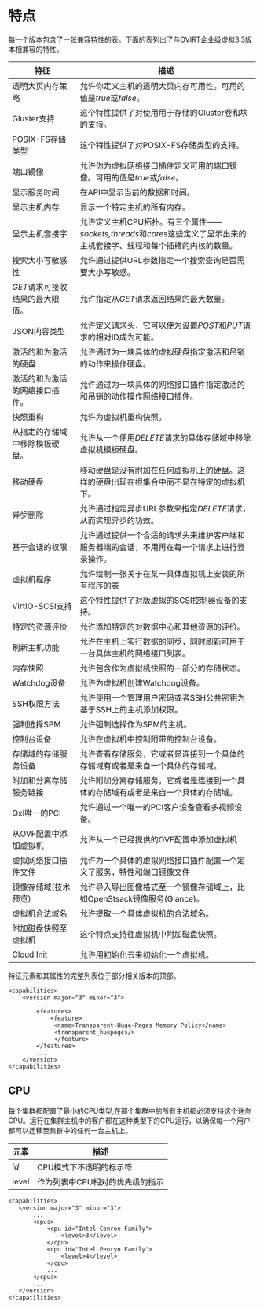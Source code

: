 # 特点

每一个版本包含了一张兼容特性的表。下面的表列出了与OVIRT企业级虚拟3.3版本相兼容的特性。

|特征|描述|
|----|----|
|透明大页内存策略|允许你定义主机的透明大页内存可用性。可用的值是*true*或*false*。|
|Gluster支持|这个特性提供了对使用用于存储的Gluster卷和块的支持。|
|POSIX-FS存储类型|这个特性提供了对POSIX-FS存储类型的支持。|
|端口镜像|允许你为虚拟网络接口插件定义可用的端口镜像。可用的值是*true*或*false*。|
|显示服务时间|在API中显示当前的数据和时间。|
|显示主机内存|显示一个特定主机的所有内存。|
|显示主机套接字|允许定义主机CPU拓扑。有三个属性——*sockets,threads*和*cores*这些定义了显示出来的主机套接字、线程和每个插槽的内核的数量。|
|搜索大小写敏感性|允许通过提供URL参数指定一个搜索查询是否需要大小写敏感。|
|*GET*请求可接收结果的最大限值。|允许指定从*GET*请求返回结果的最大数量。|
|JSON内容类型|允许定义请求头，它可以使为设置*POST*和*PUT*请求的相对ID成为可能。|
|激活的和为激活的硬盘|允许通过为一块具体的虚拟硬盘指定激活和吊销的动作来操作硬盘。|
|激活的和为激活的网络接口插件。|允许通过为一块具体的网络接口插件指定激活的和吊销的动作操作网络接口插件。|
|快照重构|允许为虚拟机重构快照。|
|从指定的存储域中移除模板硬盘。|允许从一个使用*DELETE*请求的具体存储域中移除虚拟机模板硬盘。|
|移动硬盘|移动硬盘是没有附加在任何虚拟机上的硬盘。这样的硬盘出现在根集合中而不是在特定的虚拟机下。|
|异步删除|允许通过指定异步URL参数来指定*DELETE*请求，从而实现异步的功效。|
|基于会话的权限|允许通过提供一个合适的请求头来维护客户端和服务器端的会话，不用再在每一个请求上进行登录操作。|
|虚拟机程序|允许绘制一张关于在某一具体虚拟机上安装的所有程序的表|
|VirtIO-SCSI支持|这个特性提供了对版虚拟的SCSI控制器设备的支持。|
|特定的资源评价|允许添加特定的对数据中心和其他资源的评价。|
|刷新主机功能|允许在主机上实行数据的同步，同时刷新可用于一台具体主机的网络接口列表。|
|内存快照|允许包含作为虚拟机快照的一部分的存储状态。|
|Watchdog设备|允许为虚拟机创建Watchdog设备。|
|SSH权限方法|允许使用一个管理用户密码或者SSH公共密钥为基于SSH上的主机添加权限。|
|强制选择SPM|允许强制选择作为SPM的主机。|
|控制台设备|允许在虚拟机中控制附带的控制台设备。|
|存储域的存储服务设备|允许查看存储服务，它或者是连接到一个具体的存储域有或者是来自一个具体的存储域。|
|附加和分离存储服务链接|允许附加分离存储服务，它或者是连接到一个具体的存储域有或者是来自一个具体的存储域。|
|QxI唯一的PCI|允许通过一个唯一的PCI客户设备查看多视频设备。|
|从OVF配置中添加虚拟机|允许从一个已经提供的OVF配置中添加虚拟机|
|虚拟网络接口插件文件|允许为一个具体的虚拟网络接口插件配置一个定义了服务，特性和端口镜像文件|
|镜像存储域(技术预览)|允许导入导出图像格式至一个镜像存储域上，比如OpenStsack镜像服务(Glance)。|
|虚拟机合法域名|允许提取一个具体虚拟机的合法域名。|
|附加磁盘快照至虚拟机|这个特点支持往虚拟机中附加磁盘快照。|
|Cloud Init|允许用初始化云来初始化一个虚拟机。|

特征元素和其属性的完整列表位于部分相关版本的顶部。

             
    <capabilities>
        <version major="3" minor="3">
            ...
            <features>
                <feature>
                 <name>Transparent-Huge-Pages Memory Policy</name>
                 <transparent_huepages/>
                 </feature>
            </features>
            ...
        </version>
    </capabilities>
             
          

CPU
---

每个集群都配置了最小的CPU类型,在那个集群中的所有主机都必须支持这个迷你CPU。运行在集群主机中的客户都在这种类型下的CPU运行，以确保每一个用户都可以迁移至集群中的任何一台主机上。

|元素|描述|
|----|----|
|*id*|CPU模式下不透明的标示符|
|level|作为列表中CPU相对的优先级的指示|

             
    <capabilities>
       <version major="3" minor="3">
           ...
           <cpus>
               <cpu id="Intel Conroe Family">
                   <level>3</level>
               </cpu>
               <cpu id="Intel Penryn Family">
                   <level>4</level>
               </cpu>
               ...
           </cpus>
           ...
       </version>
    </capatilities>
             
          

